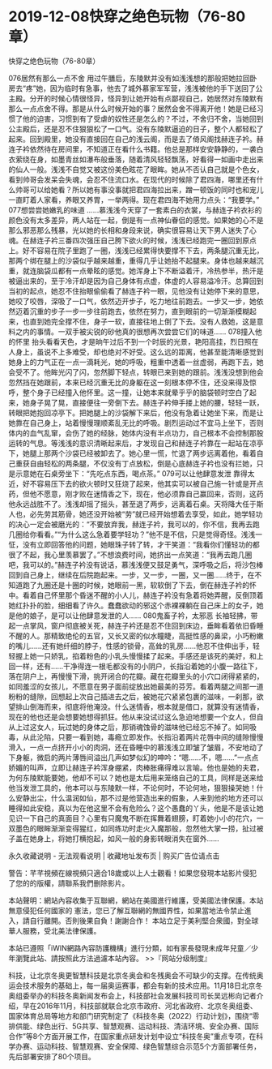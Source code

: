 # 2019-12-08快穿之绝色玩物（76-80章）



快穿之绝色玩物（76-80章）



076居然有那么一点不舍   用过午膳后，东陵默并没有如浅浅想的那般把她拉回卧房去“疼”她，因为临时有急事，他去了城外慕家军军营，浅浅被他的手下送回了公主殿。分开的时候心情很怪异，怪异到让她开始有点鄙视自己，她居然对东陵默有那么一点点舍不得。那是从什么时候开始的事？居然会舍不得离开他！她是已经习惯了他的迫害，习惯到有了受虐的奴性还是怎么的？不过，不舍归不舍，当她回到公主殿后，还是忍不住狠狠松了一口气。没有东陵默逼迫的日子，整个人都轻松了起来。回到殿里，她没有直接回在自己的浅云阁，而是去了倚风阁找赫连子衿。赫连子衿依然待在房间里，不知道正在看什么书籍。他总是那样安安静静的，一袭白衣萦绕在身，如墨青丝如瀑布般垂落，随着清风轻轻飘荡，好看得一如画中走出来的仙人一般。浅浅不自觉又被这份美色眩花了眼眸。她从不否认自己就是个色女，看到帅哥会发呆会失魂，会忍不住流口水。在现代的时候除了君四海，哪里还有什么帅哥可以给她看？所以她有事没事就把君四海拉出来，蹭一顿饭的同时也和宠儿一直盯着人家看，养眼又养胃，一举两得。现在君四海不她用力点头：“我要学。” 077想尝尝她嫩乳的味道   ……慕浅浅今天穿了一套素白的衣裳，与赫连子衿衣衫的颜色没有太多差异，两人站在一起，倒是有一点神仙眷侣的感觉。如果她的心不是那么邪恶那么残暴，光以她的长相和身段来说，确实很容易让天下男人迷失了心魂。在赫连子衿三番四次强压自己胯下欲火的时候，浅浅已经跑完一圈回到原点上。好不容易在院子里跑了一圈，浅浅已经累得快要撑不下去，两条腿沉重无比，那两个绑在腿上的沙袋似乎越来越重，重得几乎让她抬不起腿来。身体也越来越沉重，就连脑袋瓜都有一点晕眩的感觉。她浑身上下不断溢着汗，冷热参半，热汗是被逼出来的，至于冷汗却是因为自己身体有点虚，体虚的人容易溢冷汗。总算回到当初的起点，她忍不住抬眼偷偷看了赫连子衿一眼，见他没有让她停下来的意思，她咬了咬唇，深吸了一口气，依然迈开步子，吃力地往前跑去。一步又一步，她依然迈着沉重的步子一步一步往前跑去，依然在努力，直到眼前的一切渐渐模糊起来，也直到她完全撑不住，身子一软，直接往地上倒了下去。没有人救她，这是意料之内的事情。一双手被尖锐的砂他真的很想再次尝尝它们的味道…… 078撞入他的怀里   抬头看看天色，才是晌午过后不到一个时辰的光景，艳阳高挂，烈日照在人身上，虽说不上多难受，却也绝对不好受。这么远的距离，他甚至能清晰感觉到她身上的力气正在一点一滴耗光，她的呼吸，粗重中透着一丝虚弱，再跑下去，她会受不了。他眸光闪了闪，忽然脚下轻点，转眼已来到她的跟前。浅浅没想到他会忽然挡在她跟前，本来已经沉重无比的身躯在这一刻根本停不住，还没来得及惊呼，整个身子已经撞入他怀里。这一撞，让她本来就晕乎乎的脑袋顿时空白了起来，她身子晃了晃，直接便往一旁倒下去。赫连子衿伸手搂上她的腰，轻轻一跃，转眼把她抱回凉亭下。把她腿上的沙袋解下来后，他没有急着让她坐下来，而是让她靠在自己身上，站着慢慢理顺紊乱无比的呼吸。剧烈运动过不宜马上坐下，否则体内的血气乱窜，会伤了她的经脉，她体内没有半点功力，自己根本不会控制那股运转的气息。等浅浅的意识清晰起来后，才发现自己和赫连子衿靠在一起站在凉亭下，她腿上那两个沙袋已经被卸去了。她心里一慌，忙退了两步远离着他，看着自己重获自由轻松的两条腿，不仅没有丁点放松，倒是心底赫连子衿也没有拦她，只是示意她在石桌旁坐下：“先吃点东西，喝点茶。” 079可以让他肆意发泄   靠得太近，好不容易压下去的欲火顿时又狂烧了起来，他其实可以被自己施一针或是开点药，但他不愿意，刚才败在迷情香之下，现在，他必须靠自己赢回来，否则，这药他永远战胜不了。浅浅却摇了摇头，甚至退了两步，远离着石桌。天将降大任于斯人也，必先劳其筋骨，她还没开始被“劳”就已经开始想着去享受，如此，她学轻功的决心一定会被磨光的：“不要放弃我，赫连子衿，我可以的，你不信，我再去跑几圈给你看看。”“为什么这么急着要学轻功？”他不是不信，只是觉得奇怪。浅浅一怔，没有立即回答他的问题，她眼珠子转了转，才干笑道：“我看你们懂轻功的都很了不起，我心里羡慕罢了。”不想浪费时间，她挤出一点笑道：“我再去跑几圈吧，我可以的。”赫连子衿没有说话，慕浅浅便又鼓足勇气，深呼吸之后，将沙包棒回到自己身上，继续在后院跑起来。一步，又一步，一圈，又一圈……终于，在不知道跑了九圈还是十圈的时候，她眼前一黑，软软倒了下去，倒在赫连子衿的怀中。看着自己怀里那个昏迷不醒的小人儿，赫连子衿没有急着将她弄醒，反倒顶着她红扑扑的脸，细细看了许久。蠢蠢欲动的邪这个赤裸裸躺在自己床上的女子，她是他的娘子，是可以让他肆意发泄的人……	 080鬼畜子衿，太邪恶   长袖轻拂，带起一点掌风，窗户彻底被关死，赫连子衿还是忍不住回到床边，垂眸看着依旧昏睡不醒的人。那精致绝伦的五官，又长又密的似水瞳睫，高挺性感的鼻梁，小巧粉嫩的嘴儿……还有她纤细的脖子，性感的锁骨，高耸的乳房……他忍不住伸出手，轻轻握上她一只娇乳，掐着粉色的小乳头慢慢揉了起来。手感还是该死的美好，和上回一样，还有……干净得连一根毛都没有的小阴户，长指沿着她的小腹一路往下，落在阴户上，再慢慢下滑，挑开闭合的花瓣。藏在花瓣里头的小穴口闭得紧紧的，如同羞涩的女孩儿，不愿意在男子面前绽放出她最美的芬芳。看着两腿之间那一道粉粉的缝隙，回想起上次自己插进去之后，被她花穴紧紧包裹的滋味，一刹那，欲望排山倒海而来，彻底将他淹没。什么迷情香，根本就是借口，就算没有迷情香，现在的他也还是会想要她想得抓狂。他从来没试过这么急迫地想要一个女人，但自从上过这女人，玩过她的身体之后，那销魂蚀骨的滋味他已经忘不掉了。如同吸毒，从此沦陷，只要一看到她，毒瘾立即发作。长指沿着两片花唇中间的缝隙慢慢滑入，一点一点挤开小小的肉洞，还在昏睡中的慕浅浅立即皱了皱眉，不安地动了下身躯，微启的两片薄唇间溢出几声如梦似幻的呻吟：“嗯……不，嗯……”一点点娇媚的叫声，立即让赫连子衿浑身绷紧，肉棒胀痛得难以言喻。他也是她的夫君，为何东陵默能要她，他却不可以？她也是太后用来笼络自己的工具，同样是送来给他当发泄工具的，他本可以与东陵默一样，不论何时，不论何地，狠狠操哭她！什么安静出尘，什么温润如仙，那不过是他营造出来的假象，人来到他的地方还可以睡得如此安稳，真以为在他这里不会有危险么？这个愚蠢的丫头，他是不是该让她见识一下自己的真面目？心里有只魔鬼不断在挥舞着翅膀，盯着她小小的花穴，一双墨色的眼眸渐渐变得猩红，如同练功时走火入魔那般，忽然他大掌一捞，扯过被子盖在她身上，将她打横抱起，如风一般的身影转眼消失在窗外……








永久收藏说明 - 无法观看说明 | 收藏地址发布页 | 购买广告位请点击


警告：芊芊視頻在線視頻只適合18歲或以上人士觀看！如果您發現本站影片侵犯了您的的版權，請聯系我們删除影片。


本站聲明：網站內容收集于互聯網，網站在美國進行維護，受美國法律保護。本站無意侵犯任何國家的
憲法，您已了解互聯網的無國界性，如果當地法令禁止進入，請自行離開。否則後果自負！謝謝合作！
本站立足于美利堅合衆國，對全球華人服務，受北美法律保護。


本站已遵照「iWIN網路內容防護機構」進行分類，如有家長發現未成年兒童／少年瀏覽此站、請按照此方法過濾本站內容。  >>『网站分级制度』




科技，让北京冬奥更智慧科技是北京冬奥会和冬残奥会不可缺少的支撑。在传统奥运会技术服务的基础上，每一届奥运赛事，都会有新的技术应用。11月18日北京冬奥组委举办的科技冬奥新闻发布会上，科技部社会发展科技司司长吴远彬向记者介绍，早在2016年11月，科技部就联合北京市政府、河北省政府、北京冬奥组委、国家体育总局等地方和部门研究制定了《科技冬奥（2022）行动计划》，围绕“零排供能、绿色出行、5G共享、智慧观赛、运动科技、清洁环境、安全办赛、国际合作”等8个方面开展工作，在国家重点研发计划中设立“科技冬奥”重点专项，在科学办赛、运动科技、智慧观赛、安全保障、绿色智慧综合示范5个方面部署任务，先后部署安排了80个项目。


